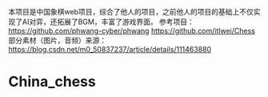 本项目是中国象棋web项目，综合了他人的项目，之前他人的项目的基础上不仅实现了AI对弈，还拓展了BGM，丰富了游戏界面。
参考项目：
https://github.com/phwang-cyber/phwang
https://github.com/itlwei/Chess
部分素材（图片，音频）来源：
https://blog.csdn.net/m0_50837237/article/details/111463880
# China_chess
